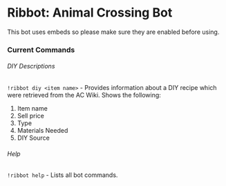 # Ribbot: Animal Crossing Bot
This bot uses embeds so please make sure they are enabled before using.

### Current Commands
###### DIY Descriptions
`!ribbot diy <item name>` - Provides information about a DIY recipe which were retrieved from the AC Wiki. Shows the following:
1. Item name
2. Sell price
3. Type
4. Materials Needed
5. DIY Source

###### Help
`!ribbot help` - Lists all bot commands.
